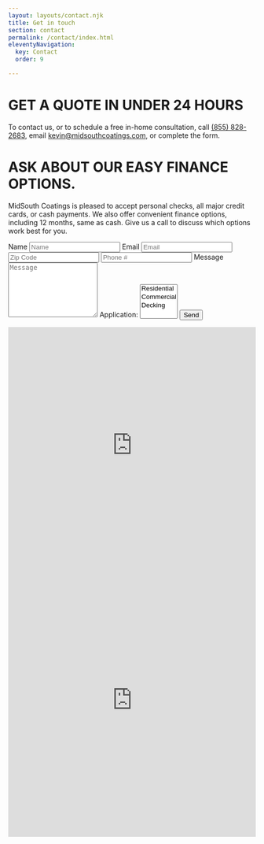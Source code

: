 ```yaml
---
layout: layouts/contact.njk
title: Get in touch
section: contact
permalink: /contact/index.html
eleventyNavigation:
  key: Contact
  order: 9

---
```


# GET A QUOTE IN UNDER 24 HOURS 

To contact us, or to schedule a free in-home consultation, call <a href="tel:8558282683">(855) 828-2683</a>, email <a href="mailto:kevin@midsouthcoatings.com?subject=Inquiry from https://midsouthcoatings.com">kevin@midsouthcoatings.com</a>, or complete the form.

# ASK ABOUT OUR EASY<span class="linebreak"></span> FINANCE OPTIONS.

MidSouth Coatings is pleased to accept personal checks, all major credit cards, or cash payments. We also offer convenient finance options, including 12 months, same as cash. Give us a call to discuss which options work best for you.

<div class="grid-container contact">
<div class="left">
<form name="contact" method="POST" netlify>
  <label for="name">Name</label>
  <input type="text" name="name" id="name" autocomplete="name" placeholder="Name" title="Please enter your name" required>
  <label for="email">Email</label>
  <input type="email" name="email" id="email" autocomplete="email" placeholder="Email" title="The domain portion of the email address is invalid (the portion after the @)." pattern="^([^\x00-\x20\x22\x28\x29\x2c\x2e\x3a-\x3c\x3e\x40\x5b-\x5d\x7f-\xff]+|\x22([^\x0d\x22\x5c\x80-\xff]|\x5c[\x00-\x7f])*\x22)(\x2e([^\x00-\x20\x22\x28\x29\x2c\x2e\x3a-\x3c\x3e\x40\x5b-\x5d\x7f-\xff]+|\x22([^\x0d\x22\x5c\x80-\xff]|\x5c[\x00-\x7f])*\x22))*\x40([^\x00-\x20\x22\x28\x29\x2c\x2e\x3a-\x3c\x3e\x40\x5b-\x5d\x7f-\xff]+|\x5b([^\x0d\x5b-\x5d\x80-\xff]|\x5c[\x00-\x7f])*\x5d)(\x2e([^\x00-\x20\x22\x28\x29\x2c\x2e\x3a-\x3c\x3e\x40\x5b-\x5d\x7f-\xff]+|\x5b([^\x0d\x5b-\x5d\x80-\xff]|\x5c[\x00-\x7f])*\x5d))*(\.\w{2,})+$" required>
  <input type="text" name="zipcode" id="zipcode" autocomplete="zipcode" placeholder="Zip Code" title="Zip Code" required>
  <input type="phone" name="phone" id="phone" autocomplete="phone" placeholder="Phone #" title="Phone #" required>
  <label for="message">Message</label>
  <textarea name="message" id="message" placeholder="Message" rows="7" required></textarea>
  <label>Application: <select name="application[]" multiple>
      <option value="residential">Residential</option>
      <option value="commercial">Commercial</option>
      <option value="decking">Decking</option>
    </select></label>
  <button type="submit" name="submit">Send</button>
</form>
</div>
<div class="right">
<iframe class="mobile" src="https://www.google.com/maps/embed?pb=!1m18!1m12!1m3!1d3455.2218015623844!2d-90.18875038488588!3d30.00178698189777!2m3!1f0!2f0!3f0!3m2!1i1024!2i768!4f13.1!3m3!1m2!1s0x8620b05f5b97cd3d%3A0x23364c4e2435db46!2s4636%20Sanford%20St%2C%20Metairie%2C%20LA%2070006!5e0!3m2!1sen!2sus!4v1587922959260!5m2!1sen!2sus" width="100%" height="480" frameborder="0" style="border:0;" allowfullscreen="" aria-hidden="false" tabindex="0"></iframe>
<iframe class="desktop" src="https://www.google.com/maps/embed?pb=!1m18!1m12!1m3!1d3455.2218015623844!2d-90.18875038488588!3d30.00178698189777!2m3!1f0!2f0!3f0!3m2!1i1024!2i768!4f13.1!3m3!1m2!1s0x8620b05f5b97cd3d%3A0x23364c4e2435db46!2s4636%20Sanford%20St%2C%20Metairie%2C%20LA%2070006!5e0!3m2!1sen!2sus!4v1587922959260!5m2!1sen!2sus" width="100%" height="556" frameborder="0" style="border:0;" allowfullscreen="" aria-hidden="false" tabindex="0"></iframe>
</div>
</div>
